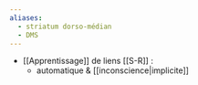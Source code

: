 ```yaml
---
aliases:
  - striatum dorso-médian
  - DMS
---
```


- [[Apprentissage]] de liens [[S-R]] :
	- automatique & [[inconscience|implicite]] 
